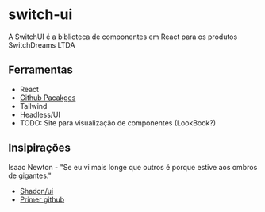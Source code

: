 # switch-ui
 A SwitchUI é a biblioteca de componentes em React para os produtos SwitchDreams LTDA

## Ferramentas

- React
- [Github Pacakges](https://github.com/features/packages)
- Tailwind
- Headless/UI
- TODO: Site para visualização de componentes (LookBook?)

## Insipirações

Isaac Newton - "Se eu vi mais longe que outros é porque estive aos ombros de gigantes."

- [Shadcn/ui](https://ui.shadcn.com/docs)
- [Primer github](https://primer.style/design/)
